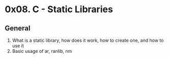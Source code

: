 # 0x08. C - Static Libraries
## General
1. What is a static library, how does it work, how to create one, and how to use it
1. Basic usage of ar, ranlib, nm
